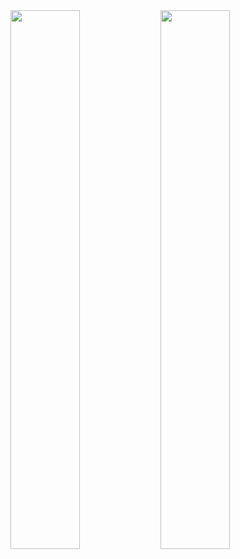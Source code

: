 
<img align="left"  width="47%" src="https://github-readme-stats.vercel.app/api?username=Shiron9586&theme=tokyonight" />

<img align="left"  width="47%" src="https://github-readme-stats.vercel.app/api/top-langs/?username=Shiron9586&layout=compact" />



